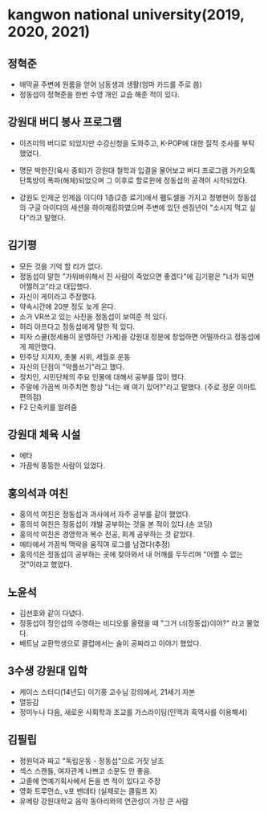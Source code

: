 # kangwon national university(2019, 2020, 2021)

## 정혁준

- 애막골 주변에 원룸을 얻어 남동생과 생활(엄마 카드를 주로 씀)
- 정동섭이 정혁준을 한번 수영 개인 교습 해준 적이 있다.


## 강원대 버디 봉사 프로그램

- 이즈미의 버디로 되었지만 수강신청을 도와주고, K-POP에 대한 질적 조사를 부탁 했었다.
- 명문 박한진(육사 중퇴)가 강원대 철학과 입결을 물어보고 버디 프로그램 카카오톡 단톡방이 폭파(해체)되었으며 그 이후로 할로윈에 정동섭의 공격이 시작되었다.

- 강원도 인제군 인제읍 이디야 1층(2층 료기)에서 팸도셀을 가지고 정병현이 정동섭의 구글 아이디의 세션을 하이재킹하였으며 주변에 있던 센징년이 "소시지 먹고 싶다"라고 말했다.


## 김기평

- 모든 것을 기억 할 리가 없다.
- 정동섭이 말한 "가위바위해서 진 사람이 죽었으면 좋겠다"에 김기평은 "너가 되면 어쩔려고"라고 대답했다.
- 자신이 게이라고 주장했다.
- 약속시간에 20분 정도 늦게 온다.
- 소가 VR쓰고 있는 사진을 정동섭이 보여준 적 있다.
- 허리 아프다고 정동섭에게 말한 적 있다.
- 피자 스쿨(정세용이 운영하던 가게)을 강원대 정문에 창업하면 어떨까라고 정동섭에게 제안했다.
- 민주당 지지자, 촛불 시위, 세월호 운동
- 자신의 단점이 "악플쓰기"라고 했다.
- 정치인, 시민단체의 주요 인물에 대해서 공부를 많이 했다.
- 주말에 가끔씩 마주치면 항상 "너는 왜 여기 있어?"라고 말했다. (주로 정문 이마트 편의점)
- F2 단축키를 알려줌

## 강원대 체육 시설
- 에타
- 가끔씩 뚱뚱한 사람이 있었다.


## 홍의석과 여친

- 홍의석 여친은 정동섭과 과사에서 자주 공부를 같이 했었다.
- 홍의석 여친은 정동섭이 개발 공부하는 것을 본 적이 있다.(손 코딩)
- 홍의석 여친은 경영학과 복수 전공, 회계 공부하는 것 같았다.
- 에타에서 가끔씩 맥락을 움직여 로그를 남겼다(추정)
- 홍의석은 정동섭이 공부하는 곳에 찾아와서 내 어깨를 두두리며 "어쩔 수 없는 것"이라고 했었다.


## 노윤석
- 김선호와 같이 다녔다.
- 정동섭이 정인섭의 수영하는 비디오를 올렸을 때 "그거 너(정동섭)이야?" 라고 물었다.
- 베트남 교환학생으로 클럽에서는 술이 공짜라고 이야기 했었다.


## 3수생 강원대 입학
- 케이스 스터디(14년도) 이기홍 교수님 강의에서, 21세기 자본
- 열등감
- 정미누나 다음, 새로운 사회학과 조교를 가스라이팅(인맥과 흑역사를 이용해서)

## 김필립

- 정원덕과 짜고 "독립운동 - 정동섭"으로 거짓 날조
- 섹스 스캔들, 여자관계 나쁘고 소문도 안 좋음.
- 고졸에 연예기획사에서 돈을 번 적이 있다고 주장
- 영화 트루먼쇼, v포 밴데타 (실제로는 클림프 X)
- 유메랑 강원대학교 음악 동아리와의 연관성이 가장 큰 사람
